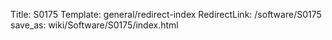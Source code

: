 Title: S0175
Template: general/redirect-index
RedirectLink: /software/S0175
save_as: wiki/Software/S0175/index.html